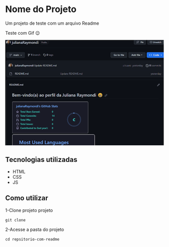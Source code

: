 # Nome do Projeto
Um projeto de teste com um arquivo Readme 

Teste com Gif 😉

[<img src="./animacao.gif" alt="gif da tela inicial do projeto xyz">](https://google.com)

## Tecnologias utilizadas

- HTML
- CSS
- JS

## Como utilizar

1-Clone projeto projeto
```
git clone
```
2-Acesse a pasta do projeto
```
cd repsitorio-com-readme
```




